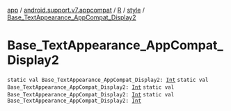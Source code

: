 [app](../../../index.md) / [android.support.v7.appcompat](../../index.md) / [R](../index.md) / [style](index.md) / [Base_TextAppearance_AppCompat_Display2](.)

# Base_TextAppearance_AppCompat_Display2

`static val Base_TextAppearance_AppCompat_Display2: `[`Int`](https://kotlinlang.org/api/latest/jvm/stdlib/kotlin/-int/index.html)
`static val Base_TextAppearance_AppCompat_Display2: `[`Int`](https://kotlinlang.org/api/latest/jvm/stdlib/kotlin/-int/index.html)
`static val Base_TextAppearance_AppCompat_Display2: `[`Int`](https://kotlinlang.org/api/latest/jvm/stdlib/kotlin/-int/index.html)
`static val Base_TextAppearance_AppCompat_Display2: `[`Int`](https://kotlinlang.org/api/latest/jvm/stdlib/kotlin/-int/index.html)